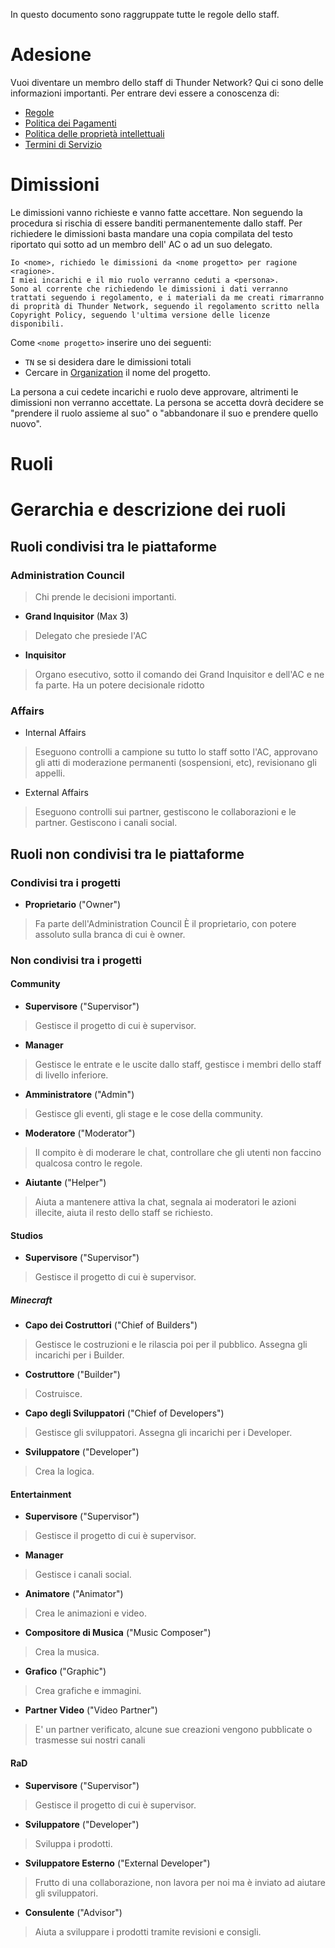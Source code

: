 In questo documento sono raggruppate tutte le regole dello staff.
# Adesione
Vuoi diventare un membro dello staff di Thunder Network?
Qui ci sono delle informazioni importanti.
Per entrare devi essere a conoscenza di:
- [Regole](Rules.md)
- [Politica dei Pagamenti](Payment%20Policy.md)
- [Politica delle proprietà intellettuali](Intellectual%20Property%20Policy.md)
- [Termini di Servizio](Terms%20of%20Service.md)
# Dimissioni
Le dimissioni vanno richieste e vanno fatte accettare. Non seguendo la procedura si rischia di essere banditi permanentemente dallo staff.
Per richiedere le dimissioni basta mandare una copia compilata del testo riportato qui sotto ad un membro dell' AC o ad un suo delegato.
```
Io <nome>, richiedo le dimissioni da <nome progetto> per ragione <ragione>.
I miei incarichi e il mio ruolo verranno ceduti a <persona>.
Sono al corrente che richiedendo le dimissioni i dati verranno trattati seguendo i regolamento, e i materiali da me creati rimarranno di proprità di Thunder Network, seguendo il regolamento scritto nella Copyright Policy, seguendo l'ultima versione delle licenze disponibili.
```
Come `<nome progetto>` inserire uno dei seguenti:
- `TN` se si desidera dare le dimissioni totali
- Cercare in [Organization](Organization.md) il nome del progetto.

La persona a cui cedete incarichi e ruolo deve approvare, altrimenti le dimissioni non verranno accettate. La persona se accetta dovrà decidere se "prendere il ruolo assieme al suo" o "abbandonare il suo e prendere quello nuovo".
# Ruoli
# Gerarchia e descrizione dei ruoli
## Ruoli condivisi tra le piattaforme
### Administration Council
> Chi prende le decisioni importanti.
- **Grand Inquisitor** (Max 3)
> Delegato che presiede l'AC
- **Inquisitor**
> Organo esecutivo, sotto il comando dei Grand Inquisitor e dell'AC e ne fa parte.
> Ha un potere decisionale ridotto
### Affairs
- Internal Affairs
> Eseguono controlli a campione su tutto lo staff sotto l'AC, approvano gli atti di moderazione permanenti (sospensioni, etc), revisionano gli appelli.
- External Affairs
> Eseguono controlli sui partner, gestiscono le collaborazioni e le partner. Gestiscono i canali social.
## Ruoli non condivisi tra le piattaforme
### Condivisi tra i progetti
- **Proprietario** ("Owner")
> Fa parte dell'Administration Council
> È il proprietario, con potere assoluto sulla branca di cui è owner.
### Non condivisi tra i progetti
#### Community
- **Supervisore** ("Supervisor")
> Gestisce il progetto di cui è supervisor.
- **Manager**
> Gestisce le entrate e le uscite dallo staff, gestisce i membri dello staff di livello inferiore.
- **Amministratore** ("Admin")
> Gestisce gli eventi, gli stage e le cose della community.
- **Moderatore** ("Moderator")
> Il compito è di moderare le chat, controllare che gli utenti non faccino qualcosa contro le regole.
- **Aiutante** ("Helper")
> Aiuta a mantenere attiva la chat, segnala ai moderatori le azioni illecite, aiuta il resto dello staff se richiesto.
#### Studios
- **Supervisore** ("Supervisor")
> Gestisce il progetto di cui è supervisor.
##### Minecraft
- **Capo dei Costruttori** ("Chief of Builders")
> Gestisce le costruzioni e le rilascia poi per il pubblico. Assegna gli incarichi per i Builder.
- **Costruttore** ("Builder") 
> Costruisce.
- **Capo degli Sviluppatori** ("Chief of Developers") 
> Gestisce gli sviluppatori. Assegna gli incarichi per i Developer.
- **Sviluppatore** ("Developer")  
> Crea la logica.
#### Entertainment
- **Supervisore** ("Supervisor")
> Gestisce il progetto di cui è supervisor.
- **Manager**
> Gestisce i canali social.
- **Animatore** ("Animator")
> Crea le animazioni e video.
- **Compositore di Musica** ("Music Composer") 
> Crea la musica.
- **Grafico** ("Graphic")
> Crea grafiche e immagini.
- **Partner Video** ("Video Partner")
> E' un partner verificato, alcune sue creazioni vengono pubblicate o trasmesse sui nostri canali
#### RaD
- **Supervisore** ("Supervisor")
> Gestisce il progetto di cui è supervisor.
- **Sviluppatore** ("Developer")
> Sviluppa i prodotti.
- **Sviluppatore Esterno** ("External Developer")
> Frutto di una collaborazione, non lavora per noi ma è inviato ad aiutare gli sviluppatori.
- **Consulente** ("Advisor")
> Aiuta a sviluppare i prodotti tramite revisioni e consigli.